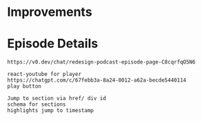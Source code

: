 # Improvements

# Episode Details

    https://v0.dev/chat/redesign-podcast-episode-page-C8cqrfqO5N6

    react-youtube for player
    https://chatgpt.com/c/67febb3a-8a24-8012-a62a-becde5440114
    play button

    Jump to section via href/ div id
    schema for sections
    highlights jump to timestamp
